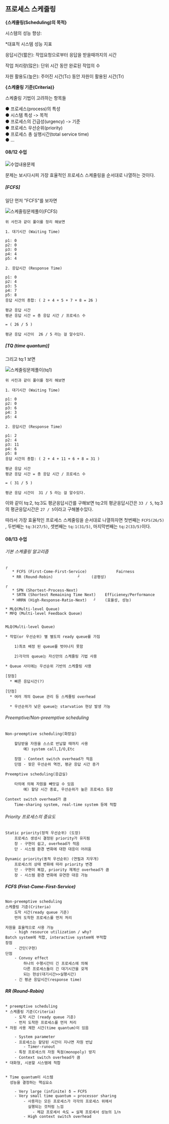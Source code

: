 ## 프로세스 스케줄링

**{스케줄링(Scheduling)의 목적}**

시스템의 성능 향상:

*대표적 시스템 성능 지표

응답시간(짧은): 
 작업요청으로부터 응답을 받을때까지의 시간

작업 처리량(많은):
 단위 시간 동안 완료된 작업의 수

자원 활용도(높은):
 주어진 시간(Tc) 동안 자원이 활용된 시간(Tr)

**{스케줄링 기준(Criteria)}**

스케줄링 기법이 고려하는 항목들

● 프로세스(process)의 특성 <br>
● 시스템 특성 -> 목적 <br>
● 프로세스의 긴급성(urgency) -> 기준 <br>
● 프로세스 우선순위(priority) <br>
● 프로세스 총 실행시간(total service time) <br>
● ...


#### 08/12 수업
![수업내용문제](https://github.com/junhee23314/school/blob/main/%ED%94%84%EB%A1%9C%EC%84%B8%EC%8A%A4%20%EC%8A%A4%EC%BC%80%EC%A4%84%EB%A7%81_%EC%88%98%EC%97%85%EB%82%B4%EC%9A%A9/img/2024-0812_%EC%88%98%EC%97%85%EB%82%B4%EC%9A%A9%EB%AC%B8%EC%A0%9C.png)

문제는 보시다시피 가장 효율적인 프로세스 스케줄링을 순서대로 나열하는 것이다.



##### [FCFS]
일단 먼저 "FCFS"를 보자면

![스케줄링문제풀이(FCFS)](https://github.com/junhee23314/school/blob/main/%ED%94%84%EB%A1%9C%EC%84%B8%EC%8A%A4%20%EC%8A%A4%EC%BC%80%EC%A4%84%EB%A7%81_%EC%88%98%EC%97%85%EB%82%B4%EC%9A%A9/img/%EC%8A%A4%EC%BC%80%EC%A4%84%EB%A7%81%EB%AC%B8%EC%A0%9C%ED%92%80%EC%9D%B4(FCFS).jpg)

```
위 사진과 같이 풀이를 정리 해보면

1. 대기시간 (Waiting Time)

p1: 0
p2: 0
p3: 0
p4: 4
p5: 4

2. 응답시간 (Response Time)

p1: 0
p2: 4
p3: 5
p4: 7
p5: 8
응답 시간의 총합: ( 2 + 4 + 5 + 7 + 8 = 26 )

평균 응답 시간 
평균 응답 시간 = 총 응답 시간 / 프로세스 수

= ( 26 / 5 )

평균 응답 시간이  26 / 5 라는 걸 알수있다.
```

##### [TQ (time quantum)]
그리고 tq:1 보면

![스케줄링문제풀이(tq1)](https://github.com/junhee23314/school/blob/main/%ED%94%84%EB%A1%9C%EC%84%B8%EC%8A%A4%20%EC%8A%A4%EC%BC%80%EC%A4%84%EB%A7%81_%EC%88%98%EC%97%85%EB%82%B4%EC%9A%A9/img/%EC%8A%A4%EC%BC%80%EC%A4%84%EB%A7%81%EB%AC%B8%EC%A0%9C%ED%92%80%EC%9D%B4(tq1).jpg)

```
위 사진과 같이 풀이를 정리 해보면

1. 대기시간 (Waiting Time)

p1: 0
p2: 0
p3: 6
p4: 3
p5: 4

2. 응답시간 (Response Time)

p1: 2
p2: 4
p3: 11
p4: 6
p5: 8
응답 시간의 총합: ( 2 + 4 + 11 + 6 + 8 = 31 )

평균 응답 시간 
평균 응답 시간 = 총 응답 시간 / 프로세스 수

= ( 31 / 5 )

평균 응답 시간이  31 / 5 라는 걸 알수있다.
```
이와 같이 tq:2, tq:3도 평균응답시간를 구해보면
tq:2의 평균응답시간은 ` 33 / 5 `,
tq:3의 평균응답시간은 ` 27 / 5 `이라고 구해볼수있다.


따라서 가장 효율적인 프로세스 스케줄링을 순서대로 나열하자면
첫번째는 `FCFS(26/5)` , 두번째는 `tq:3(27/5)`, 
셋번째는 `tq:1(31/5)`, 마지막번째는 `tq:2(33/5)`이다.


#### 08/13 수업
###### 기본 스케줄링 알고리즘
```
┌
   * FCFS (First-Come-First-Service)             Fairness
   * RR (Round-Robin)			┘  	  (공평성)

┌
   * SPN (Shortest-Process-Next)
   * SRTN (Shortest Remaining Time Next)   	Efficieney/Performance
   * HRRN (High-Response-Ratio-Next)   ┘ 	(효율성, 성능)
								
* MLQ(Multi-level Queue)
* MFQ (Multi-level Feedback Queue)


MLQ(Multi-level Queue)

* 작업(or 우선순위) 별 별도의 ready queue를 가짐
	
	1)최초 배정 된 queue를 벗어나지 못함

  	2)각각의 queue는 자신만의 스케쥴링 기법 사용

* Queue 사이에는 우선순위 기반의 스케줄링 사용

[장점]
  * 빠른 응답시간(?)

[단점]
  * 여러 개의 Queue 관리 등 스케쥴링 overhead
  
  * 우선순위가 낮은 queue는 starvation 현상 발생 가능
```
###### Preemptive/Non-preemptive scheduling
```
Non-preemptive scheduling(화장실)
	
 	할당받을 자원을 스스로 반납할 때까지 사용
		예) system call,I/O,Etc
	
	장점 - Context switch overhead가 적음
	단점 - 잦은 우선순위 역전, 평균 응답 시간 증가

Preemptive scheduling(응급실)
	
	타의에 의해 자원을 빼앗길 수 있음
		예) 할당 시간 종료, 우선순위가 높은 프로세스 등장
	
Context switch overhead가 큼
	Time-sharing system, real-time system 등에 적합

```
###### Priority 프로세스의 중요도
```
Static priority(정적 우선순위) (도장)
	프로세스 생성시 결정된 priority가 유지됨
	장 - 구현이 쉽고, overhead가 적음
	단 - 시스템 환경 변화에 대한 대응이 어려움

Dynamic priority(동적 우선순위) (연필과 지우개)
	프로세스의 상태 변화에 따라 priority 변경
	단 - 구현이 복잡, priority 재계산 overhead가 큼
	장 - 시스템 환경 변화에 유연한 대응 가능
```
###### **FCFS (Frist-Come-First-Service)**
```
Non-preemptive scheduling
스케줄링 기준(Criteria)
	도착 시간(ready queue 기준)
	먼저 도착한 프로세스를 먼저 처리

자원을 효율적으로 사용 가능
	- high resource utilization / why?
Batch system에 적합, interactive system에 부적합
장점 
	- 간단(구현)
단점
	- Convoy effect
		하나의 수행시간이 긴 프로세스에 의해
		다른 프로세스들이 긴 대기시간을 갖게
		되는 현상(대기시간>>실행시간)
	- 긴 평균 응답시간(response time) 

```
###### **RR (Round-Robin)**
```
* preemptive scheduling
* 스케줄링 기준(Criteria)	
	- 도착 시간 (ready queue 기준)
	- 먼저 도착한 프로세스를 먼저 처리
* 자원 사용 제한 시간(time quantum)이 있음

	- System parameter
	- 프로세스는 할당된 시간이 지나면 자원 반납
		- Timer-runout
	- 특정 프로세스의 자원 독점(monopoly) 방지
	- Context switch overhead가 큼
* 대화형, 시분할 시스템에 적합


* Time quantum이 시스템 
  성능을 결정하는 핵심요소

	- Very large (infinite) δ → FCFS
	- Very small time quantum → processor sharing
		- 사용자는 모든 프로세스가 각각의 프로세스 위에서
		  실행되는 것처럼 느낌
			- 체감 프로세서 속도 = 실제 프로세서 성능의 1/n
		- High context switch overhead
```
